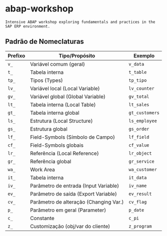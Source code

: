 # abap-workshop
    Intensive ABAP workshop exploring fundamentals and practices in the SAP ERP environment.

## Padrão de Nomeclaturas

| Prefixo | Tipo/Propósito                          | Exemplo               |
|---------|-----------------------------------------|-----------------------|
| `v_`    | Variável comum (geral)                  | `v_data`             |
| `t_`    | Tabela interna                          | `t_table`            |
| `tp_`   | Tipos (Types)                           | `tp_tipo`            |
| `lv_`   | Variável local (Local Variable)         | `lv_counter`         |
| `gv_`   | Variável global (Global Variable)       | `gv_total`           |
| `lt_`   | Tabela interna (Local Table)            | `lt_sales`           |
| `gt_`   | Tabela interna global                   | `gt_customers`       |
| `ls_`   | Estrutura (Local Structure)             | `ls_employee`        |
| `gs_`   | Estrutura global                        | `gs_order`           |
| `lf_`   | Field-Symbols (Símbolo de Campo)        | `lf_field`           |
| `cf_`   | Field-Symbols globais                   | `cf_value`           |
| `lr_`   | Referência (Local Reference)            | `lr_object`          |
| `gr_`   | Referência global                       | `gr_service`         |
| `wa_`   | Work Area                               | `wa_customer`        |
| `it_`   | Tabela interna                          | `it_data`            |
| `iv_`   | Parâmetro de entrada (Input Variable)   | `iv_name`            |
| `ev_`   | Parâmetro de saída (Export Variable)    | `ev_result`          |
| `cv_`   | Parâmetro de alteração (Changing Var.)  | `cv_flag`            |
| `p_`    | Parâmetro em geral (Parameter)          | `p_date`             |
| `c_`    | Constante                               | `c_pi`               |
| `z_`    | Customização (obj/var do cliente)       | `z_program`          |